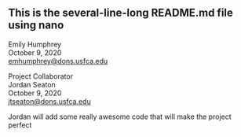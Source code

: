 ## This is the several-line-long README.md file using nano

Emily Humphrey  
October 9, 2020  
emhumphrey@dons.usfca.edu  

Project Collaborator  
Jordan Seaton  
October 9, 2020  
jtseaton@dons.usfca.edu  

Jordan will add some really awesome code that will make the project perfect  

